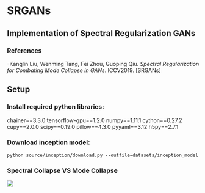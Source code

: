 # SRGANs
## Implementation of Spectral Regularization GANs
### References
-Kanglin Liu, Wenming Tang, Fei Zhou, Guoping Qiu. *Spectral Regularization for Combating Mode Collapse in GANs*. ICCV2019. [SRGANs]
## Setup

### Install required python libraries:
chainer==3.3.0
tensorflow-gpu==1.2.0
numpy==1.11.1
cython==0.27.2
cupy==2.0.0
scipy==0.19.0
pillow==4.3.0
pyyaml==3.12
h5py==2.7.1

### Download inception model: 

`python source/inception/download.py --outfile=datasets/inception_model`

### Spectral Collapse VS Mode Collapse

<img src="https://drive.google.com/open?id=15ZCFCab2KlCiK538TkRNJHyVTGhn6qbp">
